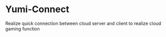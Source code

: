 # Yumi-Connect
Realize quick connection between cloud server and client to realize cloud gaming function
